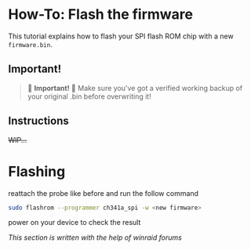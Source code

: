 # How-To: Flash the firmware

This tutorial explains how to flash your SPI flash ROM chip with a new `firmware.bin`.

## Important!

> 🛑 **Important!** 🛑 Make sure you've got a verified working backup of your original .bin before overwriting it!

## Instructions

~~WIP...~~

# Flashing

reattach the probe like before and run the follow command

```bash
sudo flashrom --programmer ch341a_spi -w <new firmware>
```

power on your device to check the result

*This section is written with the help of winraid forums*

